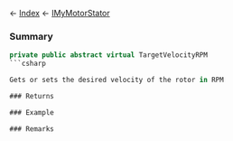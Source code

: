 ← [Index](Api-Index) ← [IMyMotorStator](Sandbox.ModAPI.Ingame.IMyMotorStator)

### Summary

```csharp
private public abstract virtual TargetVelocityRPM
```csharp

Gets or sets the desired velocity of the rotor in RPM

### Returns

### Example

### Remarks

